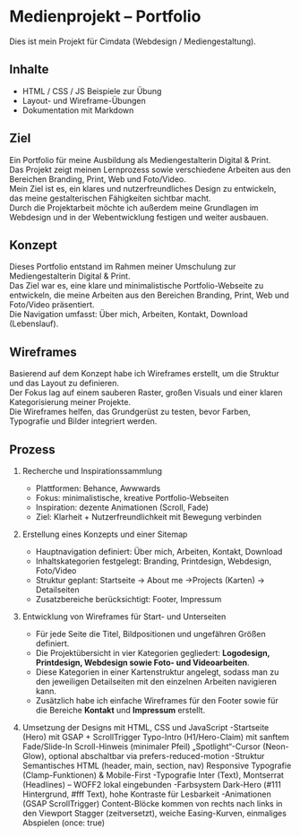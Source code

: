 # Medienprojekt – Portfolio

Dies ist mein Projekt für Cimdata (Webdesign / Mediengestaltung).

## Inhalte
- HTML / CSS / JS Beispiele zur Übung
- Layout- und Wireframe-Übungen
- Dokumentation mit Markdown

## Ziel
Ein Portfolio für meine Ausbildung als Mediengestalterin Digital & Print.  
Das Projekt zeigt meinen Lernprozess sowie verschiedene Arbeiten aus den Bereichen Branding, Print, Web und Foto/Video.  
Mein Ziel ist es, ein klares und nutzerfreundliches Design zu entwickeln, das meine gestalterischen Fähigkeiten sichtbar macht.  
Durch die Projektarbeit möchte ich außerdem meine Grundlagen im Webdesign und in der Webentwicklung festigen und weiter ausbauen.

## Konzept
Dieses Portfolio entstand im Rahmen meiner Umschulung zur Mediengestalterin Digital & Print.  
Das Ziel war es, eine klare und minimalistische Portfolio-Webseite zu entwickeln, die meine Arbeiten aus den Bereichen Branding, Print, Web und Foto/Video präsentiert.  
Die Navigation umfasst: Über mich, Arbeiten, Kontakt, Download (Lebenslauf).

## Wireframes
Basierend auf dem Konzept habe ich Wireframes erstellt, um die Struktur und das Layout zu definieren.  
Der Fokus lag auf einem sauberen Raster, großen Visuals und einer klaren Kategorisierung meiner Projekte.  
Die Wireframes helfen, das Grundgerüst zu testen, bevor Farben, Typografie und Bilder integriert werden.


## Prozess
1. Recherche und Inspirationssammlung  
   - Plattformen: Behance, Awwwards  
   - Fokus: minimalistische, kreative Portfolio-Webseiten  
   - Inspiration: dezente Animationen (Scroll, Fade)  
   - Ziel: Klarheit + Nutzerfreundlichkeit mit Bewegung verbinden  

2. Erstellung eines Konzepts und einer Sitemap  
   - Hauptnavigation definiert: Über mich, Arbeiten, Kontakt, Download  
   - Inhaltskategorien festgelegt: Branding, Printdesign, Webdesign, Foto/Video  
   - Struktur geplant: Startseite → About me →Projects (Karten) → Detailseiten  
   - Zusatzbereiche berücksichtigt: Footer, Impressum  

3. Entwicklung von Wireframes für Start- und Unterseiten  
   - Für jede Seite die Titel, Bildpositionen und ungefähren Größen definiert.  
   - Die Projektübersicht in vier Kategorien gegliedert: **Logodesign, Printdesign, Webdesign sowie Foto- und Videoarbeiten**.  
   - Diese Kategorien in einer Kartenstruktur angelegt, sodass man zu den jeweiligen Detailseiten mit den einzelnen Arbeiten navigieren kann.  
   - Zusätzlich habe ich einfache Wireframes für den Footer sowie für die Bereiche **Kontakt** und **Impressum** erstellt.  

4. Umsetzung der Designs mit HTML, CSS und JavaScript
   -Startseite (Hero) mit GSAP + ScrollTrigger
     Typo-Intro (H1/Hero-Claim) mit sanftem Fade/Slide-In
     Scroll-Hinweis (minimaler Pfeil)
     „Spotlight“-Cursor (Neon-Glow), optional abschaltbar via prefers-reduced-motion
   -Struktur
     Semantisches HTML (header, main, section, nav)
     Responsive Typografie (Clamp-Funktionen) & Mobile-First
   -Typografie
     Inter (Text), Montserrat (Headlines) – WOFF2 lokal eingebunden
   -Farbsystem
     Dark-Hero (#111 Hintergrund, #fff Text), hohe Kontraste für Lesbarkeit
   -Animationen (GSAP ScrollTrigger)
     Content-Blöcke kommen von rechts nach links in den Viewport
     Stagger (zeitversetzt), weiche Easing-Kurven, einmaliges Abspielen (once: true)
 
  


